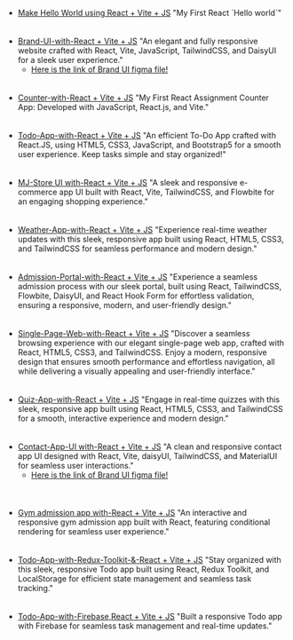 <ul>
        <li>
            <a target="_blank" href="https://react-introduction-ultra.netlify.app/">Make Hello World using React + Vite
                + JS</a><span>
                "My First React `Hello world`"</span>
        </li><br /> <br />
        <li>
            <a target="_blank" href="https://brand-ui-main.netlify.app/">Brand-UI-with-React + Vite + JS</a><span> "An
                elegant and fully
                responsive website crafted with React, Vite, JavaScript, TailwindCSS, and DaisyUI for a sleek user
                experience."</span>
            <ul>
                <li><a target="_blank"
                        href="https://www.figma.com/design/rephrU2FVgN8MFz6XhnP51/Learn-React-with-10-Projects?node-id=0-1&t=XckDJatXC7T4KoGv-0">Here
                        is the link of Brand UI figma file!</a></li><br /> <br />
            </ul>
        </li>
        <li>
            <a target="_blank" href="https://num-counter-with-react.netlify.app/">Counter-with-React + Vite +
                JS</a><span> "My First
                React Assignment Counter App: Developed with JavaScript, React.js, and Vite."</span>
        </li><br /> <br />
        <li>
            <a target="_blank" href="https://todo-app-with-react-and-vite.netlify.app/">Todo-App-with-React + Vite +
                JS</a><span> "An
                efficient To-Do App crafted with React.JS, using HTML5, CSS3, JavaScript, and Bootstrap5 for a smooth
                user experience. Keep tasks simple and stay organized!"</span>
        </li><br /> <br />
        <li>
            <a target="_blank" href="https://mj-store-ultra.netlify.app/">MJ-Store UI with-React + Vite + JS</a><span>
                "A sleek and
                responsive e-commerce app UI built with React, Vite, TailwindCSS, and Flowbite for an engaging shopping
                experience."</span>
        </li>
        <br /> <br />
        <li>
            <a target="_blank" href="https://weather-app-ultra.netlify.app/">Weather-App-with-React + Vite +
                JS</a><span> "Experience
                real-time weather updates with this sleek, responsive app built using React, HTML5, CSS3, and
                TailwindCSS for seamless performance and modern design."</span>
        </li>
        <br /> <br />
        <li>
            <a target="_blank" href="https://admission-portal-react.netlify.app/">Admission-Portal-with-React + Vite +
                JS</a><span>
                "Experience a seamless admission process with our sleek portal, built using React, TailwindCSS,
                Flowbite, DaisyUI, and React Hook Form for effortless validation, ensuring a responsive, modern, and
                user-friendly design."</span>
        </li><br /> <br />
        <li>
            <a target="_blank" href="https://single-page-web-site.netlify.app/">Single-Page-Web-with-React + Vite +
                JS</a><span>
                "Discover a seamless browsing experience with our elegant single-page web app, crafted with React,
                HTML5, CSS3, and TailwindCSS. Enjoy a modern, responsive design that ensures smooth performance and
                effortless navigation, all while delivering a visually appealing and user-friendly interface."</span>
        </li><br /> <br />
        <li>
            <a target="_blank" href="https://quiz-app-with-reactjs.netlify.app/">Quiz-App-with-React + Vite +
                JS</a><span> "Engage in
                real-time quizzes with this sleek, responsive app built using React, HTML5, CSS3, and TailwindCSS for a
                smooth, interactive experience and modern design."</span>
        </li><br /> <br />
        <li>
            <a target="_blank" href="https://contact-app-ui.netlify.app/">Contact-App-UI with-React + Vite +
                JS</a><span> "A clean and
                responsive contact app UI designed with React, Vite, daisyUI, TailwindCSS, and MaterialUI for seamless
                user interactions."</span>
            <ul>
                <li><a target="_blank"
                        href="https://www.figma.com/file/rephrU2FVgN8MFz6XhnP51/Learn-React-with-10-Projects?type=design&node-id=2-5&t=HfzxeipioOu1jOmh-0">Here
                        is the link of Brand UI figma file!</a></li><br />
            </ul>
        </li>
        <br /> <br />
        <li>
            <a target="_blank" href="https://gym-admission.netlify.app/">Gym admission app with-React + Vite +
                JS</a><span> "An
                interactive and responsive gym admission app built with React, featuring conditional rendering for
                seamless user experience."</span>
        </li>
        <br /> <br />
        <li>
            <a target="_blank" href="https://todo-app-with-redux-main.netlify.app/">Todo-App-with-Redux-Toolkit-&-React
                + Vite +
                JS</a><span> "Stay organized with this sleek, responsive Todo app built using React, Redux Toolkit, and
                LocalStorage for efficient state management and seamless task tracking."</span>
        </li>
        <br /> <br />
        <li>
            <a target="_blank" href="https://todo-app-firebase-1221.web.app/">Todo-App-with-Firebase,React + Vite +
                JS</a><span> "Built
                a responsive Todo app with Firebase for seamless task management and real-time updates."</span>
        </li><br /> <br />
    </ul>